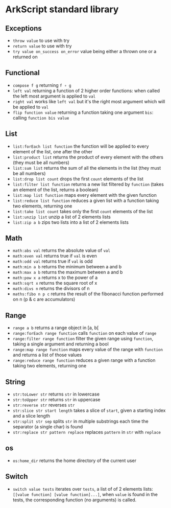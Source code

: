 # ArkScript standard library

## Exceptions

* `throw value` to use with try
* `return value` to use with try
* `try value on_success on_error` value being either a thrown one or a returned on

## Functional

* `compose f g` returning `f ∘ g`
* `left val` returning a function of 2 higher order functions: when called the left most argument is applied to `val`
* `right val` works like `left val` but it's the right most argument which will be applied to `val`
* `flip function value` returning a function taking one argument `bis`: calling `function bis value`

## List
* `list:forEach list function` the function will be applied to every element of the list, one after the other
* `list:product list` returns the product of every element with the others (they must be all numbers)
* `list:sum list` returns the sum of all the elements in the list (they must be all numbers)
* `list:drop list count` drops the first `count` elements of the list
* `list:filter list function` returns a new list filtered by `function` (takes an element of the list, returns a boolean)
* `list:map list function` maps every element with the given function
* `list:reduce list function` reduces a given list with a function taking two elements, returning one
* `list:take list count` takes only the first `count` elements of the list
* `list:unzip list` unzip a list of 2 elements lists
* `list:zip a b` zips two lists into a list of 2 elements lists

## Math

* `math:abs val` returns the absolute value of `val`
* `math:even val` returns true if `val` is even
* `math:odd val` returns true if `val` is odd
* `math:min a b` returns the minimum between a and b
* `math:max a b` returns the maximum between a and b
* `math:pow x a` returns x to the power of a
* `math:sqrt x` returns the square root of x
* `math:divs n` returns the divisors of n
* `maths:fibo n p c` returns the result of the fibonacci function performed on n (p & c are accumulators)
 
## Range

* `range a b` returns a range object in [a, b[
* `range:forEach range function` calls `function` on each value of `range`
* `range:filter range function` filter the given range using `function`, taking a single argument and returning a bool
* `range:map range function` maps every value of the range with `function` and returns a list of those values
* `range:reduce range function` reduces a given range with a function taking two elements, returning one

## String

* `str:toLower str` returns `str` in lowercase
* `str:toUpper str` returns `str` in uppercase
* `str:reverse str` reverses `str`
* `str:slice str start length` takes a slice of `start`, given a starting index and a slice length
* `str:split str sep` splits `str` in multiple substrings each time the separator (a single char) is found
* `str:replace str pattern replace` replaces `pattern` in `str` with `replace`

## os

* `os:home_dir` returns the home directory of the current user

## Switch

<!-- Not a Nintendo Switch (tm) -->

* `switch value tests` iterates over `tests`, a list of of 2 elements lists: `[[value function] [value function]...]`, when `value` is found in the tests, the corresponding function (no arguments) is called.
